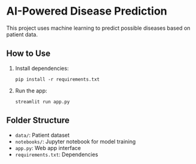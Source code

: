 # AI-Powered Disease Prediction

This project uses machine learning to predict possible diseases based on patient data.

## How to Use
1. Install dependencies:
   ```
   pip install -r requirements.txt
   ```
2. Run the app:
   ```
   streamlit run app.py
   ```

## Folder Structure
- `data/`: Patient dataset
- `notebooks/`: Jupyter notebook for model training
- `app.py`: Web app interface
- `requirements.txt`: Dependencies
